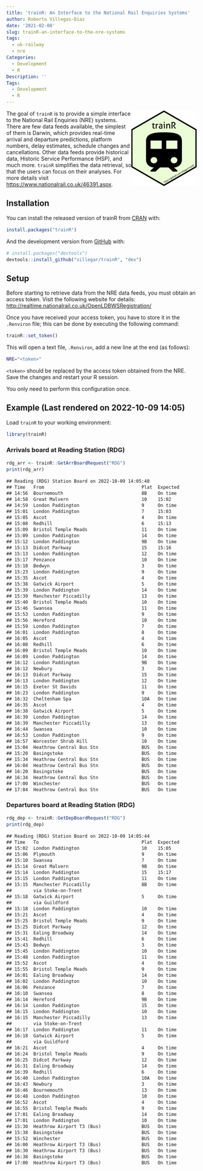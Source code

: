 ```yaml
---
title: 'trainR: An Interface to the National Rail Enquiries Systems'
author: Roberto Villegas-Diaz
date: '2021-02-08'
slug: trainR-an-interface-to-the-nre-systems
tags:
  - uk-railway
  - nre
Categories:
  - Development
  - R
Description: ''
Tags:
  - Development
  - R
---
```


<img src="https://raw.githubusercontent.com/villegar/trainR/main/inst/images/logo.png" alt="logo" align="right" height=200px/>

The goal of `trainR` is to provide a simple interface to the 
National Rail Enquiries (NRE) systems. There are few data feeds 
available, the simplest of them is Darwin, which provides real-time 
arrival and departure predictions, platform numbers, delay estimates, 
schedule changes and cancellations. Other data feeds provide historical 
data, Historic Service Performance (HSP), and much more. `trainR` 
simplifies the data retrieval, so that the users can focus on their 
analyses. For more details visit 
https://www.nationalrail.co.uk/46391.aspx.

## Installation

You can install the released version of trainR from [CRAN](https://CRAN.R-project.org) with:

``` r
install.packages("trainR")
```

And the development version from [GitHub](https://github.com/) with:

``` r
# install.packages("devtools")
devtools::install_github("villegar/trainR", "dev")
```

## Setup
Before starting to retrieve data from the NRE data feeds, you must obtain an access token. 
Visit the following website for details: http://realtime.nationalrail.co.uk/OpenLDBWSRegistration/

Once you have received your access token, you have to store it in the `.Renviron` file; this can be 
done by executing the following command:


```r
trainR::set_token()
```

This will open a text file, `.Renviron`, add a new line at the end (as follows):

```bash
NRE="<token>"
```

`<token>` should be replaced by the access token obtained from the NRE. Save the changes and restart 
your R session.

You only need to perform this configuration once.

## Example (Last rendered on 2022-10-09 14:05)

Load `trainR` to your working environment:

```r
library(trainR)
```

### Arrivals board at Reading Station (RDG)


```r
rdg_arr <- trainR::GetArrBoardRequest("RDG")
print(rdg_arr)
```

```
## Reading (RDG) Station Board on 2022-10-09 14:05:40
## Time   From                                    Plat  Expected
## 14:56  Bournemouth                             8B    On time
## 14:58  Great Malvern                           10    15:02
## 14:59  London Paddington                       9     On time
## 15:01  London Paddington                       7     15:03
## 15:05  Ascot                                   4     On time
## 15:08  Redhill                                 6     15:13
## 15:09  Bristol Temple Meads                    11    On time
## 15:09  London Paddington                       14    On time
## 15:12  London Paddington                       9B    On time
## 15:13  Didcot Parkway                          15    15:16
## 15:13  London Paddington                       12    On time
## 15:17  Penzance                                10    On time
## 15:18  Bedwyn                                  3     On time
## 15:23  London Paddington                       9     On time
## 15:35  Ascot                                   4     On time
## 15:38  Gatwick Airport                         5     On time
## 15:39  London Paddington                       14    On time
## 15:39  Manchester Piccadilly                   13    On time
## 15:40  Bristol Temple Meads                    10    On time
## 15:46  Swansea                                 11    On time
## 15:53  London Paddington                       9     On time
## 15:56  Hereford                                10    On time
## 15:59  London Paddington                       7     On time
## 16:01  London Paddington                       8     On time
## 16:05  Ascot                                   4     On time
## 16:08  Redhill                                 6     On time
## 16:09  Bristol Temple Meads                    10    On time
## 16:09  London Paddington                       14    On time
## 16:12  London Paddington                       9B    On time
## 16:12  Newbury                                 3     On time
## 16:13  Didcot Parkway                          15    On time
## 16:13  London Paddington                       12    On time
## 16:15  Exeter St Davids                        11    On time
## 16:23  London Paddington                       9     On time
## 16:32  Cheltenham Spa                          10A   On time
## 16:35  Ascot                                   4     On time
## 16:38  Gatwick Airport                         5     On time
## 16:39  London Paddington                       14    On time
## 16:39  Manchester Piccadilly                   13    On time
## 16:44  Swansea                                 10    On time
## 16:53  London Paddington                       9     On time
## 16:57  Worcester Shrub Hill                    10    On time
## 15:04  Heathrow Central Bus Stn                BUS   On time
## 15:20  Basingstoke                             BUS   On time
## 15:34  Heathrow Central Bus Stn                BUS   On time
## 16:04  Heathrow Central Bus Stn                BUS   On time
## 16:20  Basingstoke                             BUS   On time
## 16:34  Heathrow Central Bus Stn                BUS   On time
## 17:00  Winchester                              BUS   On time
## 17:04  Heathrow Central Bus Stn                BUS   On time
```

### Departures board at Reading Station (RDG)


```r
rdg_dep <- trainR::GetDepBoardRequest("RDG")
print(rdg_dep)
```

```
## Reading (RDG) Station Board on 2022-10-09 14:05:44
## Time   To                                      Plat  Expected
## 15:02  London Paddington                       10    15:05
## 15:06  Plymouth                                9     On time
## 15:10  Swansea                                 7     On time
## 15:14  Great Malvern                           9B    On time
## 15:14  London Paddington                       15    15:17
## 15:15  London Paddington                       11    On time
## 15:15  Manchester Piccadilly                   8B    On time
##        via Stoke-on-Trent                      
## 15:18  Gatwick Airport                         5     On time
##        via Guildford                           
## 15:18  London Paddington                       10    On time
## 15:21  Ascot                                   4     On time
## 15:25  Bristol Temple Meads                    9     On time
## 15:25  Didcot Parkway                          12    On time
## 15:31  Ealing Broadway                         14    On time
## 15:41  Redhill                                 6     On time
## 15:43  Bedwyn                                  3     On time
## 15:45  London Paddington                       10    On time
## 15:48  London Paddington                       11    On time
## 15:52  Ascot                                   4     On time
## 15:55  Bristol Temple Meads                    9     On time
## 16:01  Ealing Broadway                         14    On time
## 16:02  London Paddington                       10    On time
## 16:06  Penzance                                7     On time
## 16:10  Swansea                                 8     On time
## 16:14  Hereford                                9B    On time
## 16:14  London Paddington                       15    On time
## 16:15  London Paddington                       10    On time
## 16:15  Manchester Piccadilly                   13    On time
##        via Stoke-on-Trent                      
## 16:17  London Paddington                       11    On time
## 16:18  Gatwick Airport                         5     On time
##        via Guildford                           
## 16:21  Ascot                                   4     On time
## 16:24  Bristol Temple Meads                    9     On time
## 16:25  Didcot Parkway                          12    On time
## 16:31  Ealing Broadway                         14    On time
## 16:39  Redhill                                 6     On time
## 16:40  London Paddington                       10A   On time
## 16:43  Newbury                                 3     On time
## 16:46  Bournemouth                             13    On time
## 16:48  London Paddington                       10    On time
## 16:52  Ascot                                   4     On time
## 16:55  Bristol Temple Meads                    9     On time
## 17:01  Ealing Broadway                         14    On time
## 17:01  London Paddington                       10    On time
## 15:30  Heathrow Airport T3 (Bus)               BUS   On time
## 15:38  Basingstoke                             BUS   On time
## 15:52  Winchester                              BUS   On time
## 16:00  Heathrow Airport T3 (Bus)               BUS   On time
## 16:30  Heathrow Airport T3 (Bus)               BUS   On time
## 16:38  Basingstoke                             BUS   On time
## 17:00  Heathrow Airport T3 (Bus)               BUS   On time
```

